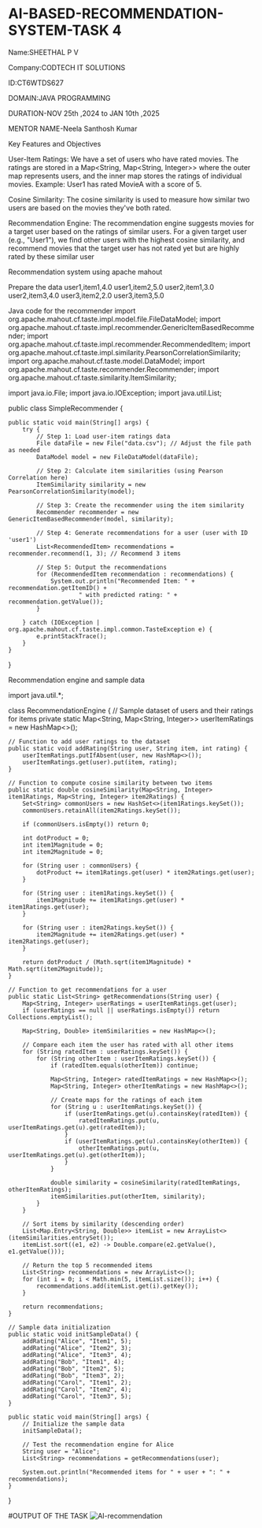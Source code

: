 # AI-BASED-RECOMMENDATION-SYSTEM-TASK 4

Name:SHEETHAL P V

Company:CODTECH IT SOLUTIONS 

ID:CT6WTDS627

DOMAIN:JAVA PROGRAMMING

DURATION-NOV 25th ,2024 to JAN 10th ,2025

MENTOR NAME-Neela Santhosh Kumar

Key Features and Objectives

User-Item Ratings:
We have a set of users who have rated movies. The ratings are stored in a Map<String, Map<String, Integer>> where the outer map represents users, and the inner map stores the ratings of individual movies.
Example: User1 has rated MovieA with a score of 5.

Cosine Similarity:
The cosine similarity is used to measure how similar two users are based on the movies they've both rated.

Recommendation Engine:
The recommendation engine suggests movies for a target user based on the ratings of similar users.
For a given target user (e.g., "User1"), we find other users with the highest cosine similarity, and recommend movies that the target user has not rated yet but are highly rated by these similar user

Recommendation system using apache mahout 

Prepare the data
user1,item1,4.0
user1,item2,5.0
user2,item1,3.0
user2,item3,4.0
user3,item2,2.0
user3,item3,5.0

Java code for the recommender import org.apache.mahout.cf.taste.impl.model.file.FileDataModel;
import org.apache.mahout.cf.taste.impl.recommender.GenericItemBasedRecommender;
import org.apache.mahout.cf.taste.impl.recommender.RecommendedItem;
import org.apache.mahout.cf.taste.impl.similarity.PearsonCorrelationSimilarity;
import org.apache.mahout.cf.taste.model.DataModel;
import org.apache.mahout.cf.taste.recommender.Recommender;
import org.apache.mahout.cf.taste.similarity.ItemSimilarity;

import java.io.File;
import java.io.IOException;
import java.util.List;

public class SimpleRecommender {

    public static void main(String[] args) {
        try {
            // Step 1: Load user-item ratings data
            File dataFile = new File("data.csv"); // Adjust the file path as needed
            DataModel model = new FileDataModel(dataFile);

            // Step 2: Calculate item similarities (using Pearson Correlation here)
            ItemSimilarity similarity = new PearsonCorrelationSimilarity(model);

            // Step 3: Create the recommender using the item similarity
            Recommender recommender = new GenericItemBasedRecommender(model, similarity);

            // Step 4: Generate recommendations for a user (user with ID 'user1')
            List<RecommendedItem> recommendations = recommender.recommend(1, 3); // Recommend 3 items

            // Step 5: Output the recommendations
            for (RecommendedItem recommendation : recommendations) {
                System.out.println("Recommended Item: " + recommendation.getItemID() +
                        " with predicted rating: " + recommendation.getValue());
            }

        } catch (IOException | org.apache.mahout.cf.taste.impl.common.TasteException e) {
            e.printStackTrace();
        }
    }
}

Recommendation engine and sample data 

import java.util.*;

class RecommendationEngine {
    // Sample dataset of users and their ratings for items
    private static Map<String, Map<String, Integer>> userItemRatings = new HashMap<>();

    // Function to add user ratings to the dataset
    public static void addRating(String user, String item, int rating) {
        userItemRatings.putIfAbsent(user, new HashMap<>());
        userItemRatings.get(user).put(item, rating);
    }

    // Function to compute cosine similarity between two items
    public static double cosineSimilarity(Map<String, Integer> item1Ratings, Map<String, Integer> item2Ratings) {
        Set<String> commonUsers = new HashSet<>(item1Ratings.keySet());
        commonUsers.retainAll(item2Ratings.keySet());

        if (commonUsers.isEmpty()) return 0;

        int dotProduct = 0;
        int item1Magnitude = 0;
        int item2Magnitude = 0;

        for (String user : commonUsers) {
            dotProduct += item1Ratings.get(user) * item2Ratings.get(user);
        }

        for (String user : item1Ratings.keySet()) {
            item1Magnitude += item1Ratings.get(user) * item1Ratings.get(user);
        }

        for (String user : item2Ratings.keySet()) {
            item2Magnitude += item2Ratings.get(user) * item2Ratings.get(user);
        }

        return dotProduct / (Math.sqrt(item1Magnitude) * Math.sqrt(item2Magnitude));
    }

    // Function to get recommendations for a user
    public static List<String> getRecommendations(String user) {
        Map<String, Integer> userRatings = userItemRatings.get(user);
        if (userRatings == null || userRatings.isEmpty()) return Collections.emptyList();

        Map<String, Double> itemSimilarities = new HashMap<>();
        
        // Compare each item the user has rated with all other items
        for (String ratedItem : userRatings.keySet()) {
            for (String otherItem : userItemRatings.keySet()) {
                if (ratedItem.equals(otherItem)) continue;

                Map<String, Integer> ratedItemRatings = new HashMap<>();
                Map<String, Integer> otherItemRatings = new HashMap<>();
                
                // Create maps for the ratings of each item
                for (String u : userItemRatings.keySet()) {
                    if (userItemRatings.get(u).containsKey(ratedItem)) {
                        ratedItemRatings.put(u, userItemRatings.get(u).get(ratedItem));
                    }
                    if (userItemRatings.get(u).containsKey(otherItem)) {
                        otherItemRatings.put(u, userItemRatings.get(u).get(otherItem));
                    }
                }

                double similarity = cosineSimilarity(ratedItemRatings, otherItemRatings);
                itemSimilarities.put(otherItem, similarity);
            }
        }

        // Sort items by similarity (descending order)
        List<Map.Entry<String, Double>> itemList = new ArrayList<>(itemSimilarities.entrySet());
        itemList.sort((e1, e2) -> Double.compare(e2.getValue(), e1.getValue()));

        // Return the top 5 recommended items
        List<String> recommendations = new ArrayList<>();
        for (int i = 0; i < Math.min(5, itemList.size()); i++) {
            recommendations.add(itemList.get(i).getKey());
        }

        return recommendations;
    }

    // Sample data initialization
    public static void initSampleData() {
        addRating("Alice", "Item1", 5);
        addRating("Alice", "Item2", 3);
        addRating("Alice", "Item3", 4);
        addRating("Bob", "Item1", 4);
        addRating("Bob", "Item2", 5);
        addRating("Bob", "Item3", 2);
        addRating("Carol", "Item1", 2);
        addRating("Carol", "Item2", 4);
        addRating("Carol", "Item3", 5);
    }

    public static void main(String[] args) {
        // Initialize the sample data
        initSampleData();

        // Test the recommendation engine for Alice
        String user = "Alice";
        List<String> recommendations = getRecommendations(user);

        System.out.println("Recommended items for " + user + ": " + recommendations);
    }
}

#OUTPUT OF THE TASK
![AI-recommendation](https://github.com/user-attachments/assets/194e0cd9-ac85-4be6-a871-018365eafdea)

